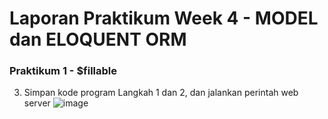 # Laporan Praktikum Week 4 - MODEL dan ELOQUENT ORM

### Praktikum 1 - $fillable
3. Simpan kode program Langkah 1 dan 2, dan jalankan perintah web server
![image](https://github.com/user-attachments/assets/69c41b04-9f7a-4053-8da0-5b63ea4d4c80)

